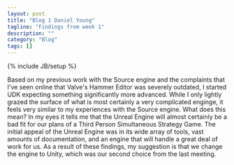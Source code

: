 ```yaml
---
layout: post
title: "Blog 1 Daniel Young"
tagline: "Findings from week 1"
description: ""
category: "Blog"
tags: []
---
```

{% include JB/setup %}

<div>
Based on my previous work with the Source engine and the complaints that I've seen online that Valve's Hammer Editor was severely outdated, I started UDK expecting something significantly more advanced. While I only lightly grazed the surface of what is most certainly a very complicated enginge, it feels very similar to my experiences with the Source engine. What does this mean? In my eyes it tells me that the Unreal Engine will almost certainly be a bad fit for our plans of a Third Person Simultaneous Strategy Game. The initial appeal of the Unreal Engine was in its wide array of tools, vast amounts of documentation, and an engine that will handle a great deal of work for us. As a result of these findings, my suggestion is that we change the engine to Unity, which was our second choice from the last meeting.
</div>
